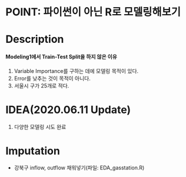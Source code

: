 # POINT: 파이썬이 아닌 R로 모델링해보기

# Description
#### Modeling1에서 Train-Test Split을 하지 않은 이유
1) Variable Importance를 구하는 데에 모델링 목적이 있다.
2) Error를 낮추는 것이 목적이 아니다.
3) 서울시 구가 25개로 적다.

# IDEA(2020.06.11 Update)
1. 다양한 모델링 시도 완료

# Imputation
- 강북구 inflow, outflow 채워넣기(파일: EDA_gasstation.R)
